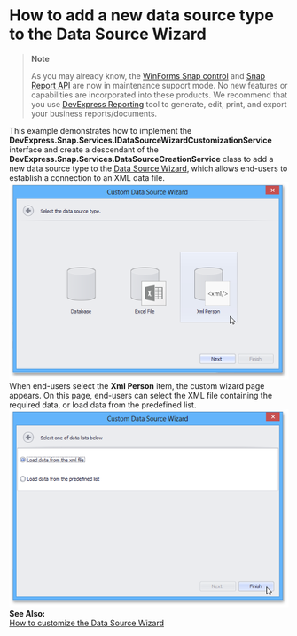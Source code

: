 # How to add a new data source type to the Data Source Wizard

> **Note**
>
> As you may already know, the [WinForms Snap control](https://docs.devexpress.com/WindowsForms/11373/controls-and-libraries/snap) and [Snap Report API](https://docs.devexpress.com/OfficeFileAPI/15188/snap-report-api) are now in maintenance support mode. No new features or capabilities are incorporated into these products. We recommend that you use [DevExpress Reporting](https://docs.devexpress.com/XtraReports/2162/reporting) tool to generate, edit, print, and export your business reports/documents.

This example demonstrates how to implement the <strong>DevExpress.Snap.Services.IDataSourceWizardCustomizationService</strong> interface and create a descendant of the <strong>DevExpress.Snap.Services.DataSourceCreationService</strong> class to add a new data source type to the <a href="https://documentation.devexpress.com/#WindowsForms/CustomDocument15603">Data Source Wizard</a>, which allows end-users to establish a connection to an XML data file. <br /><img src="https://raw.githubusercontent.com/DevExpress-Examples/how-to-add-a-new-data-source-type-to-the-data-source-wizard-t310160/18.1.3+/media/13d44a2d-879a-11e5-80bf-00155d62480c.png"><br />When end-users select the <strong>Xml Person</strong> item, the custom wizard page appears. On this page, end-users can select the XML file containing the required data, or load data from the predefined list.<br /><img src="https://raw.githubusercontent.com/DevExpress-Examples/how-to-add-a-new-data-source-type-to-the-data-source-wizard-t310160/18.1.3+/media/28f522d9-879a-11e5-80bf-00155d62480c.png"><br /><strong>See Also:</strong><br /><a href="https://documentation.devexpress.com/#WindowsForms/CustomDocument114899">How to customize the Data Source Wizard</a>

<br/>


